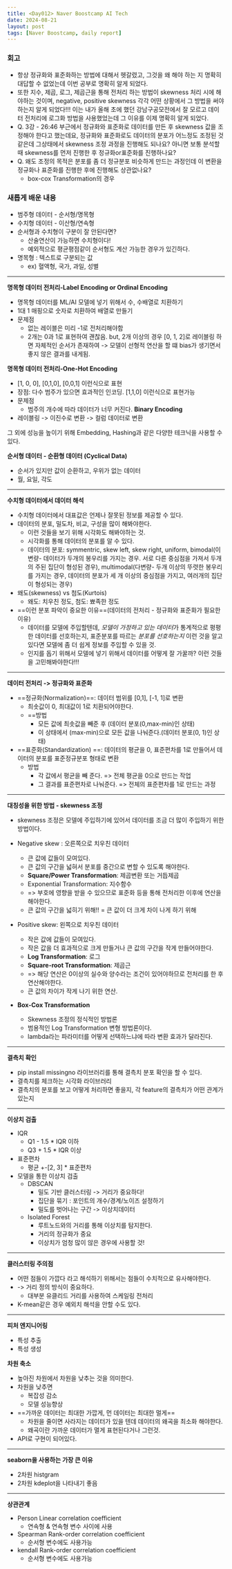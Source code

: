 ```yaml
---
title: <Day012> Naver Boostcamp AI Tech
date: 2024-08-21
layout: post
tags: [Naver Boostcamp, daily report]
---
```

### 회고
- 항상 정규화와 표준화하는 방법에 대해서 헷갈렸고, 그것을 왜 해야 하는 지 명확히 대답할 수 없었는데 이번 공부로 명확히 알게 되었다. 
- 또한 지수, 제곱, 로그, 제곱근을 통해 전처리 하는 방법이 skewness 처리 시에 해야하는 것이며, negative, positive skewness 각각 어떤 상황에서 그 방법을 써야하는지 알게 되었다!!! 이는 내가 올해 초에 했던 강남구공모전에서 잘 모르고 데이터 전처리에 로그화 방법을 사용했었는데 그 이유를 이제 명확히 알게 되었다.
- Q. 3강 - 26:46 부근에서 정규화와 표준화로 데이터를 만든 후 skewness 값을 조정해야 한다고 했는데요, 정규화와 표준화로도 데이터의 분포가 어느정도 조정된 것 같은데 그상태에서 skewness 조정 과정을 진행해도 되나요? 아니면 보통 분석할 때 skewness를 먼저 진행한 후 정규화or표준화를 진행하나요?
- Q. 왜도 조정의 목적은 분포를 좀 더 정규분포 비슷하게 만드는 과정인데 이 변환을 정규화나 표준화를 진행한 후에 진행해도 상관없나요? 
	- box-cox Transformation의 경우 

	
### 새롭게 배운 내용

- 범주형 데이터 - 순서형/명목형
- 수치형 데이터 - 이산형/연속형
- 순서형과 수치형이 구분이 잘 안된다면?
	- 산술연산이 가능하면 수치형이다!
	- 예외적으로 평균평점같이 순서형도 계산 가능한 경우가 있긴하다.
- 명목형 : 텍스트로 구분되는 값
	- ex) 혈액형, 국가, 과일, 성별
---
**명목형 데이터 전처리-Label Encoding or Ordinal Encoding**

- 명목형 데이터를 ML/AI 모델에 넣기 위해서 수, 수배열로 치환하기
- 1대 1 매핑으로 숫자로 치환하여 배열로 만들기
- 문제점 
	- 없는 레이블은 미리 -1로 전처리해야함
	- 2개는 0과 1로 표현하여 괜찮음. but, 2개 이상의 경우 [0, 1, 2]로 레이블링 하면 자체적인 순서가 존재하여 -> 모델이 선형적 연산을 할 떄 bias가 생기면서 좋지 않은 결과를 내게됨.

**명목형 데이터 전처리-One-Hot Encoding**

- [1, 0, 0], [0,1,0], [0,0,1] 이런식으로 표현
- 장점: 다수 범주가 있으면 효과적인 인코딩. [1,1,0] 이런식으로 표현가능
- 문제점
	- 범주의 개수에 따라 데이터가 너무 커진다.
**Binary Encoding**
- 레이블링 -> 이진수로 변환 -> 컬럼 데이터로 변환

그 외에 성능을 높이기 위해 Embedding, Hashing과 같은 다양한 테크닉을 사용할 수 있다.


**순서형 데이터 - 순환형 데이터 (Cyclical Data)**
- 순서가 있지만 값이 순환하고, 우위가 없는 데이터
- 월, 요일, 각도
---
**수치형 데이터에서 데이터 해석**
- 수치형 데이터에서 대표값은 언제나 잘못된 정보를 제공할 수 있다.
- 데이터의 분포, 밀도차, 비교, 구성을 많이 해봐야한다. 
	- 이런 것들을 보기 위해 시각화도 해봐야하는 것.
	- 시각화를 통해 데이터의 분포를 알 수 있다.
	- 데이터의 분포: symmentric, skew left, skew right, uniform, bimodal(이변량- 데이터가 두개의 봉우리를 가지는 경우. 서로 다른 중심점을 가져서 두개의 주된 집단이 형성된 경우), multimodal(다변량- 두개 이상의 뚜렷한 봉우리를 가지는 경우, 데이터의 분포가 세 개 이상의 중심점을 가지고, 여러개의 집단이 형성되는 경우)
- 왜도(skewness) vs 첨도(Kurtois)
	- 왜도: 치우친 정도, 첨도: 뾰족한 정도
- ==이런 분포 파악이 중요한 이유==(데이터의 전처리 - 정규화와 표준화가 필요한 이유)
	- 데이터를 모델에 주입할텐데, *모델이 가정하고 있는 데이터*가 통계적으로 평평한 데이터를 선호하는지, 표준분포를 따르는 *분포를 선호하는지* 이런 것을 알고 있다면 모델에 좀 더 쉽게 정보를 주입할 수 있을 것.
	- 인지를 돕기 위해서 모델에 넣기 위해서 데이터를 어떻게 잘 가꿀까? 이런 것들을 고민해봐야한다!!!
---

**데이터 전처리 -> 정규화와 표준화**
- ==정규화(Normalization)==: 데이터 범위를 [0,1], [-1, 1]로 변환
	- 최솟값이 0, 최대값이 1로 치환되어야한다.
	- ==방법
		- 모든 값에 최솟값을 빼준 후 (데이터 분포(0,max-min)인 상태)
		- 이 상태에서 (max-min)으로 모든 값을 나눠준다.(데이터 분포(0, 1)인 상태)
- ==표준화(Standardization) ==: 데이터의 평균을 0, 표준편차를 1로 만들어서 데이터의 분포를 표준정규분포 형태로 변환
	- 방법
		- 각 값에서 평균을 빼 준다. => 전체 평균을 0으로 만드는 작업
		- 그 결과를 표준편차로 나눠준다. => 전체의 표준편차를 1로 만드는 과정
---
**대칭성을 위한 방법 - skewness 조정**
- skewness 조정은 모델에 주입하기에 있어서 데이터를 조금 더 많이 주입하기 위한 방법이다.
- Negative skew : 오른쪽으로 치우친 데이터
	- 큰 값에 값들이 모여있다. 
	- 큰 값의 구간을 넓혀서 분포를 중간으로 변할 수 있도록 해야한다.
	- **Square/Power Transformation**: 제곱변환 또는 거듭제곱
	- Exponential Transformation: 지수함수
	- => 부호에 영향을 받을 수 있으므로 표준화 등을 통해 전처리한 이후에 연산을 해야한다.
	- 큰 값의 구간을 넓히기 위해!! = 큰 값이 더 크게 차이 나게 하기 위해
	
- Positive skew: 왼쪽으로 치우친 데이터
	- 작은 값에 값들이 모여있다.
	- 작은 값을 더 효과적으로 크게 만들거나 큰 값의 구간을 작게 만들어야한다.
	- **Log Transformation**: 로그
	- **Square-root Transformation**: 제곱근
	- => 해당 연산은 0이상의 실수와 양수라는 조건이 있어야하므로 전처리를 한 후 연산해야한다.
	- 큰 값의 차이가 작게 나기 위한 연산.
- **Box-Cox Transformation**
	- Skewness 조정의 정식적인 방법론
	- 범용적인 Log Transformation 변형 방법론이다.
	- lambda라는 파라미터를 어떻게 선택하느냐에 따라 변환 효과가 달라진다.
---
**결측치 확인**
- pip install missingno 라이브러리를 통해 결측치 분포 확인을 할 수 있다.
- 결측치를 체크하는 시각화 라이브러리
- 결측치의 분포를 보고 어떻게 처리하면 좋을지, 각 feature의 결측치가 어떤 관계가 있는지
---
**이상치 검출**
- IQR
	- Q1 - 1.5 * IQR 이하
	- Q3 + 1.5 * IQR 이상
- 표준편차
	- 평균 +-[2, 3] * 표준편차
- 모델을 통한 이상치 검출
	- DBSCAN
		- 밀도 기반 클러스터링 -> 거리가 중요하다!
		- 집단을 묶기 : 포인트의 개수/경계/노이즈 설정하기
		- 밀도를 벗어나는 구간 -> 이상치데이터
	- Isolated Forest
		- 루트노드와의 거리를 통해 이상치를 탐지한다.
		- 거리의 정규화가 중요
		- 이상치가 엄청 많이 않은 경우에 사용할 것!
---
**클러스터링 주의점**

- 어떤 점들이 가깝다 라고 해석하기 위해서는 점들이 수치적으로 유사해야한다.
- -> 거리 정의 방식이 중요하다.
	- 대부분 유클리드 거리를 사용하여 스케일링 전처리
- K-mean같은 경우 예외치 해석을 안할 수도 있다.
---
**피처 엔지니어링**
 - 특성 추출
 - 특성 생성

**차원 축소**
- 높아진 차원에서 차원을 낮추는 것을 의미한다.
- 차원을 낮추면 
	- 복잡성 감소
	- 모델 성능향상
- ==가까운 데이터는 최대한 가깝게, 먼 데이터는 최대한 멀게==
	- 차원을 줄이면 사라지는 데이터가 있을 텐데 데이터의 왜곡을 최소화 해야한다.
	- 왜곡이란 가까운 데이터가 멀게 표현된다거나 그런것.
- API로 구현이 되어있다.
---
**seaborn을 사용하는 가장 큰 이유**
- 2차원 histgram
- 2차원 kdeplot을 나타내기 좋음
---
**상관관계**
- Person Linear correlation coefficient
	- 연속형 & 연속형 변수 사이에 사용
- Spearman Rank-order correlation coefficient
	- 순서형 변수에도 사용가능
- kendall Rank-order correlation coefficient
	- 순서형 변수에도 사용가능

